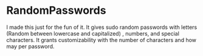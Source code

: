 # RandomPasswords
I made this just for the fun of it. It gives sudo random passwords with letters (Random between lowercase and capitalized) , numbers, and special characters.  It grants customizability with the number of characters and how may per password.
